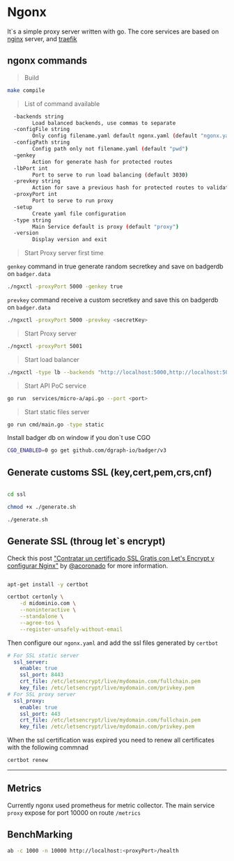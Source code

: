 # Ngonx

It`s a simple proxy server written with go.
The core services are based on [nginx](https://github.com/nginx) server, and [traefik](https://github.com/traefik/traefik)


## ngonx commands

> Build

```bash
make compile
```

> List of command available

```bash
  -backends string
        Load balanced backends, use commas to separate
  -configFile string
        Only config filename.yaml default ngonx.yaml (default "ngonx.yaml")
  -configPath string
        Config path only not filename.yaml (default "pwd")
  -genkey
        Action for generate hash for protected routes
  -lbPort int
        Port to serve to run load balancing (default 3030)
  -prevkey string
        Action for save a previous hash for protected routes to validate JWT
  -proxyPort int
        Port to serve to run proxy
  -setup
        Create yaml file configuration
  -type string
        Main Service default is proxy (default "proxy")
  -version
        Display version and exit
```

> Start Proxy server first time 

`genkey` command in true generate random secretkey and save on badgerdb on `badger.data`

```bash
./ngxctl -proxyPort 5000 -genkey true
```

`prevkey` command receive a custom secretkey and save this on badgerdb on `badger.data`

```bash
./ngxctl -proxyPort 5000 -prevkey <secretKey>
```

> Start Proxy server

```bash
./ngxctl -proxyPort 5001
```

> Start load balancer

```bash
./ngxctl -type lb --backends "http://localhost:5000,http://localhost:5001,http://localhost:5002"
```

> Start API PoC service

```bash
go run  services/micro-a/api.go --port <port>
```

> Start static files server

```bash
go run cmd/main.go -type static
```

Install badger db on window if you don`t use CGO
```bash
CGO_ENABLED=0 go get github.com/dgraph-io/badger/v3
```

## Generate customs SSL (key,cert,pem,crs,cnf)

```bash

cd ssl

chmod +x ./generate.sh

./generate.sh
```

## Generate SSL (throug let`s encrypt)

Check this post ["Contratar un certificado SSL Gratis con Let's Encrypt y configurar Nginx"](https://www.albertcoronado.com/2020/05/05/contratar-un-certificado-ssl-gratis-con-lets-encrypt-y-configurar-nginx/ "Contratar un certificado SSL Gratis con Let's Encrypt y configurar Nginx") by [@acoronado](https://www.albertcoronado.com/) for more information.

```bash

apt-get install -y certbot

certbot certonly \
    -d midominio.com \
    --noninteractive \
    --standalone \
    --agree-tos \
    --register-unsafely-without-email
```

Then configure our `ngonx.yaml` and add the ssl files generated by `certbot`

```yaml
# For SSL static server
  ssl_server:
    enable: true
    ssl_port: 8443
    crt_file: /etc/letsencrypt/live/mydomain.com/fullchain.pem
    key_file: /etc/letsencrypt/live/mydomain.com/privkey.pem
# For SSL proxy server
  ssl_proxy:
    enable: true
    ssl_port: 443
    crt_file: /etc/letsencrypt/live/mydomain.com/fullchain.pem
    key_file: /etc/letsencrypt/live/mydomain.com/privkey.pem
```

When the ssl certification was expired you need to renew all certificates
with the following commnad

```bash
certbot renew
```

---

Metrics
-----------

Currently ngonx used prometheus for metric collector. The main service `proxy` expose for port 10000 on route `/metrics`

BenchMarking
------------

```bash
ab -c 1000 -n 10000 http://localhost:<proxyPort>/health
```